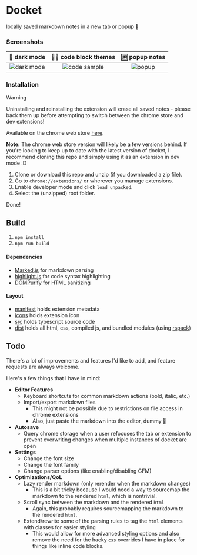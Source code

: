 # Docket
locally saved markdown notes in a new tab or popup 📝

### Screenshots

🌆 dark mode|🧑‍💻 code block themes|🆙 popup notes
:-:|:-:|:-:
![dark mode](https://github.com/LordExodius/docket/assets/26910397/02ab6e49-bba1-4865-b5ed-4724126205cc)|![code sample](https://github.com/LordExodius/docket/assets/26910397/fabc4746-8442-4178-885b-7993fd77f76b)|![popup](https://github.com/LordExodius/docket/assets/26910397/49eb5f93-116d-444f-a9b5-66401d8cf708)

### Installation

> [!WARNING]
> Uninstalling and reinstalling the extension will erase all saved notes - please back them up before attempting to switch between the chrome store and dev extensions!

Available on the chrome web store [here](http://awwscar.ca/docket/). 

**Note:** The chrome web store version will likely be a few versions behind. If you're looking to keep up to date with the latest version of docket, I recommend cloning this repo and simply using it as an extension in dev mode :D

1. Clone or download this repo and unzip (if you downloaded a zip file).
2. Go to `chrome://extensions/` or wherever you manage extensions.
3. Enable developer mode and click `load unpacked`.
4. Select the (unzipped) root folder.

Done!

## Build
1. `npm install`
3. `npm run build`

#### Dependencies
- [Marked.js](https://github.com/markedjs/marked) for markdown parsing
- [highlight.js](https://highlightjs.org/) for code syntax highlighting
- [DOMPurify](https://github.com/cure53/DOMPurify) for HTML sanitizing


#### Layout
- [manifest](manifest.json) holds extension metadata
- [icons](icons/) holds extension icon
- [src](src/) holds typescript source code
- [dist](dist/) holds all html, css, compiled js, and bundled modules (using [rspack](https://www.rspack.dev/))

## Todo
There's a lot of improvements and features I'd like to add, and feature requests are always welcome. 

Here's a few things that I have in mind:
- **Editor Features**
  - Keyboard shortcuts for common markdown actions (bold, italic, etc.)
  - Import/export markdown files 
    - This might not be possible due to restrictions on file access in chrome extensions
    - Also, just paste the markdown into the editor, dummy 🥱
- **Autosave**
  - Query chrome storage when a user refocuses the tab or extension to prevent overwriting changes when multiple instances of docket are open
- **Settings**
  - Change the font size
  - Change the font family
  - Change parser options (like enabling/disabling GFM)
- **Optimizations/QoL**
  - Lazy render markdown (only rerender when the markdown changes)
    - This is a bit tricky because I would need a way to sourcemap the markdown to the rendered `html`, which is nontrivial.
  - Scroll sync between the markdown and the rendered `html`
    - Again, this probably requires sourcemapping the markdown to the rendered `html`.
  - Extend/rewrite some of the parsing rules to tag the `html` elements with classes for easier styling
    - This would allow for more advanced styling options and also remove the need for the hacky `css` overrides I have in place for things like inline code blocks.

